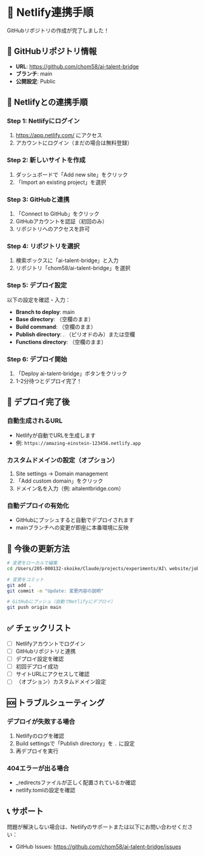 # 🚀 Netlify連携手順

GitHubリポジトリの作成が完了しました！

## 📍 GitHubリポジトリ情報
- **URL**: https://github.com/chom58/ai-talent-bridge
- **ブランチ**: main
- **公開設定**: Public

## 🔗 Netlifyとの連携手順

### Step 1: Netlifyにログイン
1. https://app.netlify.com/ にアクセス
2. アカウントにログイン（まだの場合は無料登録）

### Step 2: 新しいサイトを作成
1. ダッシュボードで「Add new site」をクリック
2. 「Import an existing project」を選択

### Step 3: GitHubと連携
1. 「Connect to GitHub」をクリック
2. GitHubアカウントを認証（初回のみ）
3. リポジトリへのアクセスを許可

### Step 4: リポジトリを選択
1. 検索ボックスに「ai-talent-bridge」と入力
2. リポジトリ「chom58/ai-talent-bridge」を選択

### Step 5: デプロイ設定
以下の設定を確認・入力：

- **Branch to deploy**: main
- **Base directory**: （空欄のまま）
- **Build command**: （空欄のまま）
- **Publish directory**: . （ピリオドのみ）または空欄
- **Functions directory**: （空欄のまま）

### Step 6: デプロイ開始
1. 「Deploy ai-talent-bridge」ボタンをクリック
2. 1-2分待つとデプロイ完了！

## 🎉 デプロイ完了後

### 自動生成されるURL
- Netlifyが自動でURLを生成します
- 例: `https://amazing-einstein-123456.netlify.app`

### カスタムドメインの設定（オプション）
1. Site settings → Domain management
2. 「Add custom domain」をクリック
3. ドメイン名を入力（例: aitalentbridge.com）

### 自動デプロイの有効化
- GitHubにプッシュすると自動でデプロイされます
- mainブランチへの変更が即座に本番環境に反映

## 📝 今後の更新方法

```bash
# 変更をローカルで編集
cd /Users/205-000132-skoike/Claude/projects/experiments/AI\ website/jobseeker

# 変更をコミット
git add .
git commit -m "Update: 変更内容の説明"

# GitHubにプッシュ（自動でNetlifyにデプロイ）
git push origin main
```

## ✅ チェックリスト
- [ ] Netlifyアカウントでログイン
- [ ] GitHubリポジトリと連携
- [ ] デプロイ設定を確認
- [ ] 初回デプロイ成功
- [ ] サイトURLにアクセスして確認
- [ ] （オプション）カスタムドメイン設定

## 🆘 トラブルシューティング

### デプロイが失敗する場合
1. Netlifyのログを確認
2. Build settingsで「Publish directory」を `.` に設定
3. 再デプロイを実行

### 404エラーが出る場合
- _redirectsファイルが正しく配置されているか確認
- netlify.tomlの設定を確認

## 📞 サポート
問題が解決しない場合は、Netlifyのサポートまたは以下にお問い合わせください：
- GitHub Issues: https://github.com/chom58/ai-talent-bridge/issues